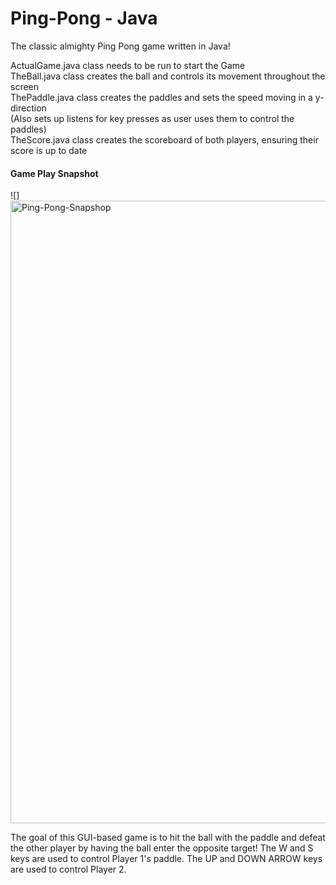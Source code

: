 # Ping-Pong - Java
The classic almighty Ping Pong game written in Java!

ActualGame.java class needs to be run to start the Game <br />
TheBall.java class creates the ball and controls its movement throughout the screen <br />
ThePaddle.java class creates the paddles and sets the speed moving in a y-direction <br />
(Also sets up listens for key presses as user uses them to control the paddles) <br />
TheScore.java class creates the scoreboard of both players, ensuring their score is up to date <br />

#### Game Play Snapshot
![]
<img width="996" alt="Ping-Pong-Snapshop" src="https://user-images.githubusercontent.com/94030022/169667299-97e1e524-b12d-44f7-bc69-747cfbedc298.png">

The goal of this GUI-based game is to hit the ball with the paddle and defeat the other player by having the ball enter the opposite target!
The W and S keys are used to control Player 1's paddle. The UP and DOWN ARROW keys are used to control Player 2.

